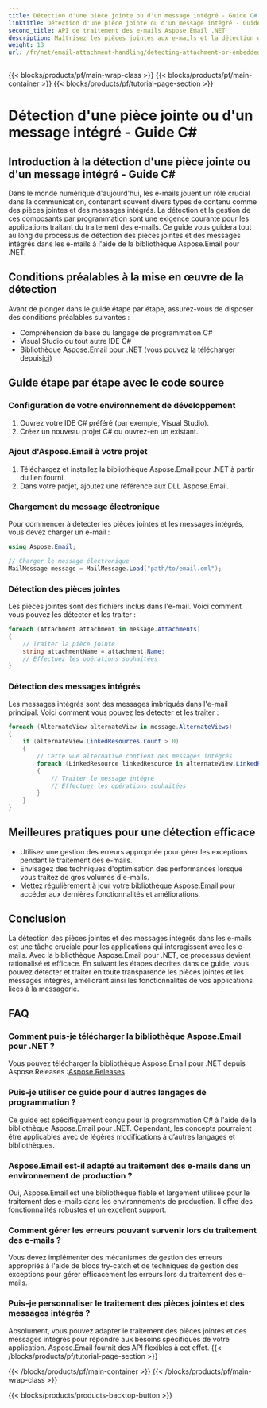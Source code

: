 ```yaml
---
title: Détection d'une pièce jointe ou d'un message intégré - Guide C#
linktitle: Détection d'une pièce jointe ou d'un message intégré - Guide C#
second_title: API de traitement des e-mails Aspose.Email .NET
description: Maîtrisez les pièces jointes aux e-mails et la détection de messages intégrée en C# à l'aide d'Aspose.Email pour .NET. Améliorez votre gestion des e-mails grâce à notre guide complet.
weight: 13
url: /fr/net/email-attachment-handling/detecting-attachment-or-embedded-message-csharp-guide/
---
```


{{< blocks/products/pf/main-wrap-class >}}
{{< blocks/products/pf/main-container >}}
{{< blocks/products/pf/tutorial-page-section >}}

# Détection d'une pièce jointe ou d'un message intégré - Guide C#


## Introduction à la détection d'une pièce jointe ou d'un message intégré - Guide C#

Dans le monde numérique d'aujourd'hui, les e-mails jouent un rôle crucial dans la communication, contenant souvent divers types de contenu comme des pièces jointes et des messages intégrés. La détection et la gestion de ces composants par programmation sont une exigence courante pour les applications traitant du traitement des e-mails. Ce guide vous guidera tout au long du processus de détection des pièces jointes et des messages intégrés dans les e-mails à l'aide de la bibliothèque Aspose.Email pour .NET.

## Conditions préalables à la mise en œuvre de la détection

Avant de plonger dans le guide étape par étape, assurez-vous de disposer des conditions préalables suivantes :

- Compréhension de base du langage de programmation C#
- Visual Studio ou tout autre IDE C#
-  Bibliothèque Aspose.Email pour .NET (vous pouvez la télécharger depuis[ici](https://products.aspose.com/email/net))

## Guide étape par étape avec le code source

### Configuration de votre environnement de développement

1. Ouvrez votre IDE C# préféré (par exemple, Visual Studio).
2. Créez un nouveau projet C# ou ouvrez-en un existant.

### Ajout d'Aspose.Email à votre projet

1. Téléchargez et installez la bibliothèque Aspose.Email pour .NET à partir du lien fourni.
2. Dans votre projet, ajoutez une référence aux DLL Aspose.Email.

### Chargement du message électronique

Pour commencer à détecter les pièces jointes et les messages intégrés, vous devez charger un e-mail :

```csharp
using Aspose.Email;

// Charger le message électronique
MailMessage message = MailMessage.Load("path/to/email.eml");
```

### Détection des pièces jointes

Les pièces jointes sont des fichiers inclus dans l'e-mail. Voici comment vous pouvez les détecter et les traiter :

```csharp
foreach (Attachment attachment in message.Attachments)
{
    // Traiter la pièce jointe
    string attachmentName = attachment.Name;
    // Effectuez les opérations souhaitées
}
```

### Détection des messages intégrés

Les messages intégrés sont des messages imbriqués dans l'e-mail principal. Voici comment vous pouvez les détecter et les traiter :

```csharp
foreach (AlternateView alternateView in message.AlternateViews)
{
    if (alternateView.LinkedResources.Count > 0)
    {
        // Cette vue alternative contient des messages intégrés
        foreach (LinkedResource linkedResource in alternateView.LinkedResources)
        {
            // Traiter le message intégré
            // Effectuez les opérations souhaitées
        }
    }
}
```

## Meilleures pratiques pour une détection efficace

- Utilisez une gestion des erreurs appropriée pour gérer les exceptions pendant le traitement des e-mails.
- Envisagez des techniques d'optimisation des performances lorsque vous traitez de gros volumes d'e-mails.
- Mettez régulièrement à jour votre bibliothèque Aspose.Email pour accéder aux dernières fonctionnalités et améliorations.

## Conclusion

La détection des pièces jointes et des messages intégrés dans les e-mails est une tâche cruciale pour les applications qui interagissent avec les e-mails. Avec la bibliothèque Aspose.Email pour .NET, ce processus devient rationalisé et efficace. En suivant les étapes décrites dans ce guide, vous pouvez détecter et traiter en toute transparence les pièces jointes et les messages intégrés, améliorant ainsi les fonctionnalités de vos applications liées à la messagerie.

## FAQ

### Comment puis-je télécharger la bibliothèque Aspose.Email pour .NET ?

 Vous pouvez télécharger la bibliothèque Aspose.Email pour .NET depuis Aspose.Releases :[Aspose.Releases](https://releases.aspose.com/email/net/).

### Puis-je utiliser ce guide pour d’autres langages de programmation ?

Ce guide est spécifiquement conçu pour la programmation C# à l'aide de la bibliothèque Aspose.Email pour .NET. Cependant, les concepts pourraient être applicables avec de légères modifications à d’autres langages et bibliothèques.

### Aspose.Email est-il adapté au traitement des e-mails dans un environnement de production ?

Oui, Aspose.Email est une bibliothèque fiable et largement utilisée pour le traitement des e-mails dans les environnements de production. Il offre des fonctionnalités robustes et un excellent support.

### Comment gérer les erreurs pouvant survenir lors du traitement des e-mails ?

Vous devez implémenter des mécanismes de gestion des erreurs appropriés à l'aide de blocs try-catch et de techniques de gestion des exceptions pour gérer efficacement les erreurs lors du traitement des e-mails.

### Puis-je personnaliser le traitement des pièces jointes et des messages intégrés ?

Absolument, vous pouvez adapter le traitement des pièces jointes et des messages intégrés pour répondre aux besoins spécifiques de votre application. Aspose.Email fournit des API flexibles à cet effet.
{{< /blocks/products/pf/tutorial-page-section >}}

{{< /blocks/products/pf/main-container >}}
{{< /blocks/products/pf/main-wrap-class >}}

{{< blocks/products/products-backtop-button >}}
